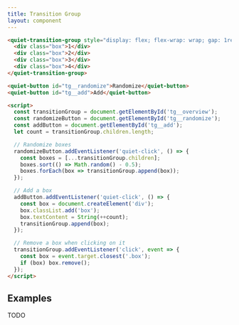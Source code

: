 ```yaml
---
title: Transition Group
layout: component
---
```


```html {.example}
<quiet-transition-group style="display: flex; flex-wrap: wrap; gap: 1rem; margin-block-end: 1rem;" id="tg__overview">
  <div class="box">1</div>
  <div class="box">2</div>
  <div class="box">3</div>
  <div class="box">4</div>
</quiet-transition-group>

<quiet-button id="tg__randomize">Randomize</quiet-button>
<quiet-button id="tg__add">Add</quiet-button>

<script>
  const transitionGroup = document.getElementById('tg__overview');
  const randomizeButton = document.getElementById('tg__randomize');
  const addButton = document.getElementById('tg__add');
  let count = transitionGroup.children.length;

  // Randomize boxes
  randomizeButton.addEventListener('quiet-click', () => {
    const boxes = [...transitionGroup.children];
    boxes.sort(() => Math.random() - 0.5);
    boxes.forEach(box => transitionGroup.append(box));
  });

  // Add a box
  addButton.addEventListener('quiet-click', () => {
    const box = document.createElement('div');
    box.classList.add('box');
    box.textContent = String(++count);
    transitionGroup.append(box);
  });

  // Remove a box when clicking on it
  transitionGroup.addEventListener('click', event => {
    const box = event.target.closest('.box');
    if (box) box.remove();
  });
</script>
```

## Examples

TODO


<style>
  .box {
    display: flex;
    align-items: center;
    justify-content: center;
    width: 100px;
    height: 100px;
    background: var(--quiet-primary-fill-mid);
    border-radius: .125rem;
    color: white;
    cursor: pointer;
  }
</style>